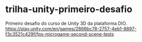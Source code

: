 # trilha-unity-primeiro-desafio
Primeiro desafio do curso de Unity 3D da plataforma DIO.
https://play.unity.com/en/games/2866bc78-2757-4eb1-8897-f3c3521c429f/fps-microgame-second-scene-tests
